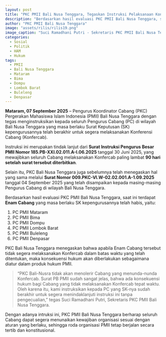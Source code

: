 ```yaml
---
layout: post
title: "PKC PMII Bali Nusa Tenggara, Tegaskan Instruksi Pelaksanaan Konfercab"
description: "Berdasarkan hasil evaluasi PKC PMII Bali Nusa Tenggara, saat ini terdapat enam Cabang yang masa berlaku SK kepengurusannya telah habis"
author: "PKC PMII Bali Nusa Tenggara"
image: "assets/rilis/rilis19.png"
image_caption: "Suci Ramadhani Putri - Sekretaris PKC PMII Bali Nusa Tenggara"
categories:
  - Sosial
  - Politik
  - HAM
  - Hukum
tags:
  - PMII
  - Bali Nusa Tenggara
  - Mataram
  - Bima
  - Dompu
  - Lombok Barat
  - Buleleng
  - Denpasar
---
```


**Mataram, 07 September 2025** – Pengurus Koordinator Cabang (PKC) Pergerakan Mahasiswa Islam Indonesia (PMII) Bali Nusa Tenggara dengan tegas menginstruksikan kepada seluruh Pengurus Cabang (PC) di wilayah Bali Nusa Tenggara yang masa berlaku Surat Keputusan (SK) kepengurusannya telah berakhir untuk segera melaksanakan Konferensi Cabang (Konfercab).

Instruksi ini merupakan tindak lanjut dari **Surat Instruksi Pengurus Besar PMII Nomor 185.PB-XXI.02.011.A-I.06.2025** tanggal 30 Juni 2025, yang mewajibkan seluruh Cabang melaksanakan Konfercab paling lambat **90 hari setelah surat tersebut diterbitkan**.

Selain itu, PKC Bali Nusa Tenggara juga sebelumnya telah menegaskan hal yang sama melalui **Surat Nomor 009.PKC-VI.W-02.02.001.A-1.09.2025** tanggal 04 September 2025 yang telah disampaikan kepada masing-masing Pengurus Cabang di wilayah Bali Nusa Tenggara.

Berdasarkan hasil evaluasi PKC PMII Bali Nusa Tenggara, saat ini terdapat **Enam Cabang** yang masa berlaku SK kepengurusannya telah habis, yaitu:

1. PC PMII Mataram
2. PC PMII Bima
3. PC PMII Dompu
4. PC PMII Lombok Barat
5. PC PMII Buleleng
6. PC PMII Denpasar

PKC Bali Nusa Tenggara menegaskan bahwa apabila Enam Cabang tersebut tidak segera melaksanakan Konfercab dalam batas waktu yang telah ditentukan, maka konsekuensi hukum akan diberlakukan sebagaimana diatur dalam produk hukum PMII.

> “PKC Bali-Nusra tidak akan menolerir Cabang yang menunda-nunda Konfercab. Surat PB PMII sudah sangat jelas, bahwa ada konsekuensi hukum bagi Cabang yang tidak melaksanakan Konfercab tepat waktu. Oleh karena itu, kami instruksikan kepada PC yang SK-nya sudah berakhir untuk segera menindaklanjuti instruksi ini tanpa pengecualian,”
> tegas Suci Ramadhani Putri, Sekretaris PKC PMII Bali Nusa Tenggara.

Dengan adanya intruksi ini, PKC PMII Bali Nusa Tenggara berharap seluruh Cabang dapat segera menunaikan kewajiban organisasi sesuai dengan aturan yang berlaku, sehingga roda organisasi PMII tetap berjalan secara tertib dan konstitusional.
